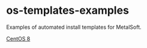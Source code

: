 # os-templates-examples

Examples of automated install templates for MetalSoft.

[CentOS 8](/CentOS8)